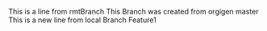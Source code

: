 This is a line from rmtBranch
This Branch was created from orgigen master
This is a new line from local Branch Feature1
